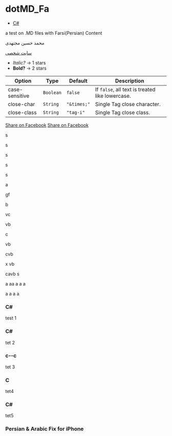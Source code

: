 dotMD_Fa
========
* [C#](#c--c)

a test on .MD files with Farsi(Persian) Content

محمد حسین مجتهدی

[سایت شخصی](http://mhm5000.ir)
+ *Italic?* -> 1 stars
+ **Bold?** -> 2 stars

| Option | Type | Default | Description |
| ------ | ---- | ------- | ----------- |
| case-sensitive | `Boolean` | `false` | If `false`, all text is treated like lowercase. |
| close-char | `String` | `"&times;"` | Single Tag close character. |
| close-class | `String` | `"tag-i"` | Single Tag close class. |


[Share on Facebook](https://www.facebook.com/sharer/sharer.php?u=)
[Share on Facebook](https://www.facebook.com/sharer/sharer.php?u=https%3A%2F%2Fgithub.com%2Fvhf%2Ffree-programming-books)


s

s

s

s

s

a

gf

b

vc

vb

c

vb

cvb

x
vb


cavb
s

a
aa
a
a
a

a
a
a
a

### C#
test 1

### C\#
tet 2

### c--c
tet 3

### C #
tet4

### C#
tet5

### Persian & Arabic Fix for iPhone
